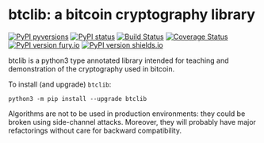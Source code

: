 # btclib: a bitcoin cryptography library

[![PyPI pyversions](https://img.shields.io/pypi/pyversions/btclib.svg)](https://pypi.python.org/pypi/btclib/)
[![PyPI status](https://img.shields.io/pypi/status/btclib.svg)](https://pypi.python.org/pypi/btclib/)
[![Build Status](https://travis-ci.org/dginst/btclib.svg)](https://travis-ci.org/dginst/btclib)
[![Coverage Status](https://coveralls.io/repos/github/dginst/btclib/badge.svg)](https://coveralls.io/github/dginst/btclib)
[![PyPI version fury.io](https://badge.fury.io/py/btclib.svg)](https://pypi.python.org/pypi/btclib/)
[![PyPI version shields.io](https://img.shields.io/pypi/v/btclib.svg)](https://pypi.python.org/pypi/btclib/)

btclib is a python3 type annotated library intended for teaching and demonstration of the cryptography used in bitcoin.

To install (and upgrade) `btclib`:

```shell
python3 -m pip install --upgrade btclib
```

Algorithms are not to be used in production environments: they could be broken using side-channel attacks. Moreover, they will probably have major refactorings without care for backward compatibility.
